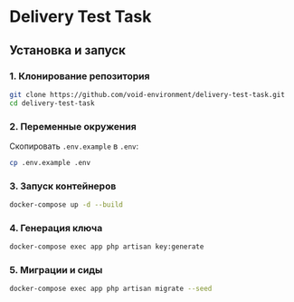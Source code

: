 # Delivery Test Task

## Установка и запуск

### 1. Клонирование репозитория
```bash
git clone https://github.com/void-environment/delivery-test-task.git
cd delivery-test-task
```

### 2. Переменные окружения

Скопировать `.env.example` в `.env`:
```bash
cp .env.example .env
```

### 3. Запуск контейнеров

```bash
docker-compose up -d --build
```

### 4. Генерация ключа

```bash
docker-compose exec app php artisan key:generate
```

### 5. Миграции и сиды
```bash
docker-compose exec app php artisan migrate --seed
```

